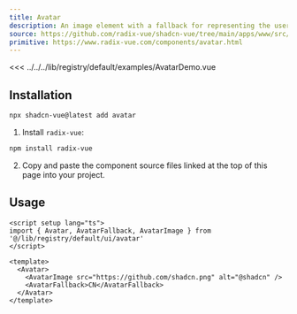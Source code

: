 ```yaml
---
title: Avatar
description: An image element with a fallback for representing the user.
source: https://github.com/radix-vue/shadcn-vue/tree/main/apps/www/src/lib/registry/default/ui/avatar 
primitive: https://www.radix-vue.com/components/avatar.html
---
```



<ComponentPreview name="AvatarDemo"  >

<<< ../../../lib/registry/default/examples/AvatarDemo.vue

</ComponentPreview>



## Installation

```bash
npx shadcn-vue@latest add avatar
```

<ManualInstall>

1. Install `radix-vue`:

```bash
npm install radix-vue
```

2. Copy and paste the component source files linked at the top of this page into your project.
</ManualInstall>

## Usage

```vue
<script setup lang="ts">
import { Avatar, AvatarFallback, AvatarImage } from '@/lib/registry/default/ui/avatar'
</script>

<template>
  <Avatar>
    <AvatarImage src="https://github.com/shadcn.png" alt="@shadcn" />
    <AvatarFallback>CN</AvatarFallback>
  </Avatar>
</template>
```